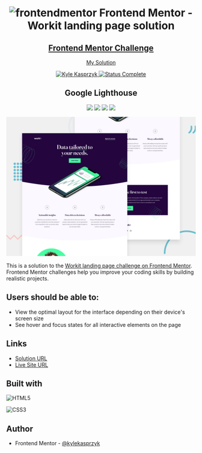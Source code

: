 <div align="center">
  <h1><img src="https://www.frontendmentor.io/static/images/logo-mobile.svg" alt="frontendmentor"> Frontend Mentor - Workit landing page solution</h1>
  <h2>
    <a href="https://www.frontendmentor.io/challenges/workit-landing-page-2fYnyle5lu"><strong>Frontend Mentor Challenge</strong></a>  </h2>
    <p>
    <a href="https://kylekasprzyk.github.io/Frontend-Mentor-Workit-landing-page/">My Solution</a>
  </p>
</div>

<!-- bagdes -->
<div align="center">
  <!-- profile -->
  <a href="https://www.frontendmentor.io/profile/kylekasprzyk">
    <img src="https://img.shields.io/badge/Profile-Kyle%20Kasprzyk-blue" alt="Kyle Kasprzyk">
  </a>
  <!-- status -->
    <a href="#">
    <img src="https://img.shields.io/badge/Status-Complete-brightgreen" alt="Status Complete">
  </a>
  
## Google Lighthouse
![](https://img.shields.io/badge/Performance-99%25-brightgreen)
![](https://img.shields.io/badge/Accessibility-100%25-brightgreen)
![](https://img.shields.io/badge/Best%20Practices-100%25-brightgreen)
![](https://img.shields.io/badge/SEO-100%25-brightgreen)
</div>

![](./starter-code/assets/images/preview.jpg)

This is a solution to the [Workit landing page challenge on Frontend Mentor](https://www.frontendmentor.io/challenges/workit-landing-page-2fYnyle5lu). Frontend Mentor challenges help you improve your coding skills by building realistic projects. 

## Users should be able to:

- View the optimal layout for the interface depending on their device's screen size
- See hover and focus states for all interactive elements on the page

## Links

- [Solution URL](https://www.frontendmentor.io/solutions/workit-landing-page-solution-VxkNMExMIn)
- [Live Site URL](https://kylekasprzyk.github.io/Frontend-Mentor-Workit-landing-page/)

## Built with

![HTML5](https://img.shields.io/badge/html5-%23E34F26.svg?style=plastic&logo=html5&logoColor=white)

![CSS3](https://img.shields.io/badge/css3-%231572B6.svg?style=plastic&logo=css3&logoColor=white)

## Author

- Frontend Mentor - [@kylekasprzyk](https://www.frontendmentor.io/profile/kylekasprzyk)
